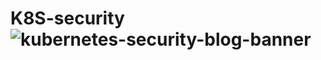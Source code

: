 # K8S-security![kubernetes-security-blog-banner](https://user-images.githubusercontent.com/58718316/179151114-b196d1dc-aca7-4259-96dd-89c7240e17e1.png)
